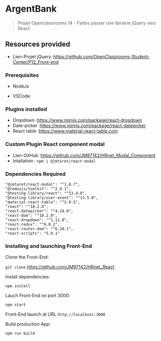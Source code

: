 # ArgentBank
> Projet Openclassrooms 14 - Faites passer une librairie jQuery vers React

## Resources provided

- Lien-Projet jQuery :https://github.com/OpenClassrooms-Student-Center/P12_Front-end

### Prerequisites

- NodeJs

- VSCode

### Plugins installed

- Dropdown :https://www.npmjs.com/package/react-dropdown
- Date-picker :https://www.npmjs.com/package/react-datepicker
- React table :https://www.material-react-table.com

### Custom Plugin React component modal

- Lien-GitHub :https://github.com/JM97142/HRnet_Modal_Component
- Intallation : `npm i @jmtaret/react-modal`

### Dependencies Required

    "@jmtaret/react-modal": "^1.0.7",
    "@reduxjs/toolkit": "^2.0.1",
    "@testing-library/react": "^13.4.0",
    "@testing-library/user-event": "^13.5.0",
    "material-react-table": "^2.0.5",
    "react": "^18.2.0",
    "react-datepicker": "^4.24.0",
    "react-dom": "^18.2.0",
    "react-dropdown": "^1.11.0",
    "react-redux": "^9.0.2",
    "react-router-dom": "^6.20.1",
    "react-scripts": "5.0.1"

### Installing and launching Front-End

Clone the Front-End:

`git clone` https://github.com/JM97142/HRnet_React

Install dependencies:

`npm install`

Lauch Front-End on port 3000:

`npm start`

Front-End launch at URL `http://localhost:3000`

Build production App:

`npm run build`

